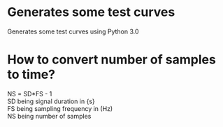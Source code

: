 # Generates some test curves
Generates some test curves using Python 3.0

# How to convert number of samples to time?
NS = SD*FS - 1 \
SD being signal duration in {s} \
FS being sampling frequency in (Hz) \
NS being number of samples